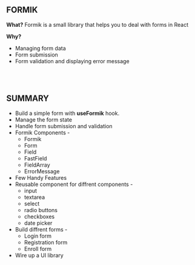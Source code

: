 ## FORMIK
**What?** Formik is a small library that helps you to deal with forms in React

**Why?**
- Managing form data
- Form submission
- Form validation and displaying error message

<br /><br />

## SUMMARY
* Build a simple form with **useFormik** hook.
* Manage the form state
* Handle form submission and validation
* Formik Components -
    * Formik
    * Form
    * Field
    * FastField
    * FieldArray
    * ErrorMessage
* Few Handy Features
* Reusable component for diffrent components -
    * input
    * textarea
    * select
    * radio buttons
    * checkboxes
    * date picker
* Build diffrent forms -
    * Login form
    * Registration form
    * Enroll form
* Wire up a UI library